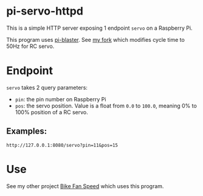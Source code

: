 # pi-servo-httpd

This is a simple HTTP server exposing 1 endpoint `servo` on a Raspberry Pi.

This program uses [pi-blaster](https://github.com/sarfata/pi-blaster). See [my fork](https://github.com/starryalley/pi-blaster) which modifies cycle time to 50Hz for RC servo.

# Endpoint

`servo` takes 2 query parameters:

- `pin`: the pin number on Raspberry Pi
- `pos`: the servo position. Value is a float from `0.0` to `100.0`, meaning 0% to 100% position of a RC servo.

## Examples:

`http://127.0.0.1:8080/servo?pin=11&pos=15`


# Use

See my other project [Bike Fan Speed](https://github.com/starryalley/BikeFanSpeed) which uses this program.
